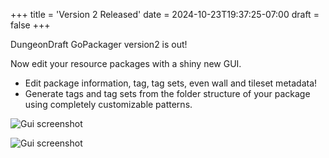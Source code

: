 +++
title = 'Version 2 Released'
date = 2024-10-23T19:37:25-07:00
draft = false
+++

DungeonDraft GoPackager version2 is out!

Now edit your resource packages with a shiny new GUI.

- Edit package information,  tag, tag sets, even wall and tileset metadata!
- Generate tags and tag sets from the  folder structure of your package using completely customizable patterns.

<!--more-->

![Gui screenshot](/static/images/ddgp-mainpage.png)

![Gui screenshot](/static/images/ddgp-gentags.png)

